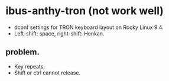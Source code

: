 # ibus-anthy-tron (not work well)

- dconf settings for TRON keyboard layout on Rocky Linux 9.4.
- Left-shift: space, right-shift: Henkan.

## problem.

- Key repeats.
- Shift or ctrl cannot release.

